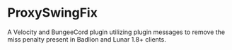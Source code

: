 # ProxySwingFix

A Velocity and BungeeCord plugin utilizing plugin messages to remove the miss penalty present in Badlion and Lunar 1.8+ clients. 
